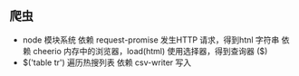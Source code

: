 ## 爬虫

- node 模块系统
  依赖 request-promise 发生HTTP 请求，得到htnl 字符串
  依赖 cheerio 内存中的浏览器，load(html) 使用选择器，得到查询器 ($)
- $('table tr') 遍历热搜列表
  依赖 csv-writer 写入 
